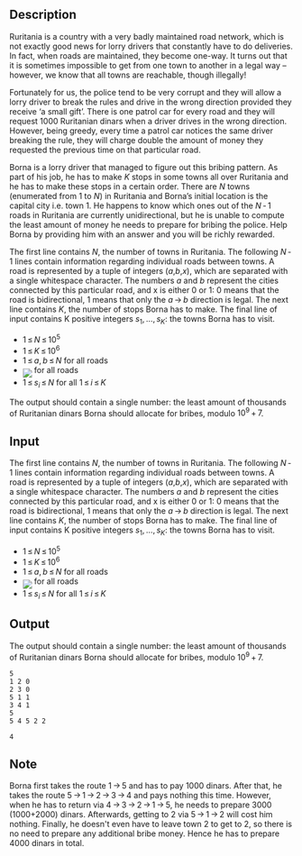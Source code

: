 ## Description

<div><p>Ruritania is a country with a very badly maintained road network, which is not exactly good news for lorry drivers that constantly have to do deliveries. In fact, when roads are maintained, they become <span class="tex-font-style-bf">one-way</span>. It turns out that it is sometimes impossible to get from one town to another in a legal way – however, we know that all towns are <span class="tex-font-style-bf">reachable</span>, though <span class="tex-font-style-bf">illegally</span>!</p><p>Fortunately for us, the police tend to be very corrupt and they will allow a lorry driver to break the rules and drive in the wrong direction provided they receive ‘a small gift’. There is one patrol car for every road and they will request 1000 Ruritanian dinars when a driver drives in the wrong direction. However, being greedy, every time a patrol car notices the same driver breaking the rule, they will charge <span class="tex-font-style-bf">double</span> the amount of money they requested the previous time on that particular road.</p><p>Borna is a lorry driver that managed to figure out this bribing pattern. As part of his job, he has to make <span class="tex-span"><i>K</i></span> stops in some towns all over Ruritania and he has to make these stops in a certain order. There are <span class="tex-span"><i>N</i></span> towns (enumerated from 1 to <span class="tex-span"><i>N</i></span>) in Ruritania and Borna’s initial location is the capital city i.e. town 1. He happens to know which ones out of the <span class="tex-span"><i>N</i> - 1</span> roads in Ruritania are currently unidirectional, but he is unable to compute the least amount of money he needs to prepare for bribing the police. Help Borna by providing him with an answer and you will be richly rewarded.</p></div><div class="input-specification"><p>The first line contains <span class="tex-span"><i>N</i></span>, the number of towns in Ruritania. The following <span class="tex-span"><i>N</i> - 1</span> lines contain information regarding individual roads between towns. A road is represented by a tuple of integers (<span class="tex-span"><i>a</i></span>,<span class="tex-span"><i>b</i></span>,<span class="tex-span"><i>x</i></span>), which are separated with a single whitespace character. The numbers <span class="tex-span"><i>a</i></span> and <span class="tex-span"><i>b</i></span> represent the cities connected by this particular road, and x is either 0 or 1: 0 means that the road is bidirectional, 1 means that only the <span class="tex-span"><i>a</i> → <i>b</i></span> direction is legal. The next line contains <span class="tex-span"><i>K</i></span>, the number of stops Borna has to make. The final line of input contains K positive integers <span class="tex-span"><i>s</i><sub class="lower-index">1</sub>, …, <i>s</i><sub class="lower-index"><i>K</i></sub></span>: the towns Borna has to visit.</p><ul> <li> <span class="tex-span">1 ≤ <i>N</i> ≤ 10<sup class="upper-index">5</sup></span> </li><li> <span class="tex-span">1 ≤ <i>K</i> ≤ 10<sup class="upper-index">6</sup></span> </li><li> <span class="tex-span">1 ≤ <i>a</i>, <i>b</i> ≤ <i>N</i></span> for all roads </li><li> <img align="middle" class="tex-formula" src="file://bCmlRESm.png" style="max-width: 100.0%;max-height: 100.0%;"> for all roads </li><li> <span class="tex-span">1 ≤ <i>s</i><sub class="lower-index"><i>i</i></sub> ≤ <i>N</i></span> for all <span class="tex-span">1 ≤ <i>i</i> ≤ <i>K</i></span> </li></ul></div><div class="output-specification"><p>The output should contain a single number: the least amount of thousands of Ruritanian dinars Borna should allocate for bribes, modulo <span class="tex-span">10<sup class="upper-index">9</sup> + 7</span>.</p></div>

## Input

<p>The first line contains <span class="tex-span"><i>N</i></span>, the number of towns in Ruritania. The following <span class="tex-span"><i>N</i> - 1</span> lines contain information regarding individual roads between towns. A road is represented by a tuple of integers (<span class="tex-span"><i>a</i></span>,<span class="tex-span"><i>b</i></span>,<span class="tex-span"><i>x</i></span>), which are separated with a single whitespace character. The numbers <span class="tex-span"><i>a</i></span> and <span class="tex-span"><i>b</i></span> represent the cities connected by this particular road, and x is either 0 or 1: 0 means that the road is bidirectional, 1 means that only the <span class="tex-span"><i>a</i> → <i>b</i></span> direction is legal. The next line contains <span class="tex-span"><i>K</i></span>, the number of stops Borna has to make. The final line of input contains K positive integers <span class="tex-span"><i>s</i><sub class="lower-index">1</sub>, …, <i>s</i><sub class="lower-index"><i>K</i></sub></span>: the towns Borna has to visit.</p><ul> <li> <span class="tex-span">1 ≤ <i>N</i> ≤ 10<sup class="upper-index">5</sup></span> </li><li> <span class="tex-span">1 ≤ <i>K</i> ≤ 10<sup class="upper-index">6</sup></span> </li><li> <span class="tex-span">1 ≤ <i>a</i>, <i>b</i> ≤ <i>N</i></span> for all roads </li><li> <img align="middle" class="tex-formula" src="file://bCmlRESm.png" style="max-width: 100.0%;max-height: 100.0%;"> for all roads </li><li> <span class="tex-span">1 ≤ <i>s</i><sub class="lower-index"><i>i</i></sub> ≤ <i>N</i></span> for all <span class="tex-span">1 ≤ <i>i</i> ≤ <i>K</i></span> </li></ul>

## Output

<p>The output should contain a single number: the least amount of thousands of Ruritanian dinars Borna should allocate for bribes, modulo <span class="tex-span">10<sup class="upper-index">9</sup> + 7</span>.</p>





```input1
5
1 2 0
2 3 0
5 1 1
3 4 1
5
5 4 5 2 2

```




```output1
4

```



## Note

<p>Borna first takes the route <span class="tex-span">1 → 5</span> and has to pay 1000 dinars. After that, he takes the route <span class="tex-span">5 → 1 → 2 → 3 → 4</span> and pays nothing this time. However, when he has to return via <span class="tex-span">4 → 3 → 2 → 1 → 5</span>, he needs to prepare 3000 (1000+2000) dinars. Afterwards, getting to 2 via <span class="tex-span">5 → 1 → 2</span> will cost him nothing. Finally, he doesn't even have to leave town 2 to get to 2, so there is no need to prepare any additional bribe money. Hence he has to prepare 4000 dinars in total.</p>
